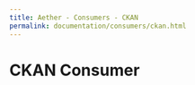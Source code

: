 ```yaml
---
title: Aether - Consumers - CKAN
permalink: documentation/consumers/ckan.html
---
```


# CKAN Consumer
